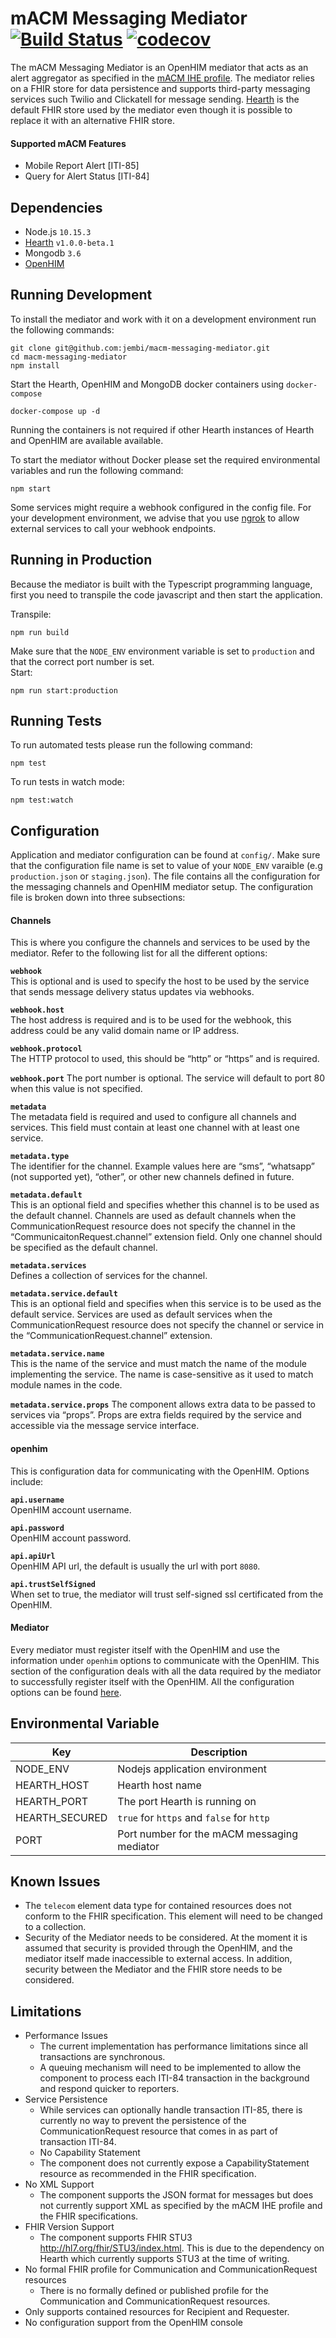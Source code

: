 # mACM Messaging Mediator [![Build Status](https://travis-ci.com/jembi/macm-messaging-mediator.svg?token=HL2Z5FKkgvPyxYf3MGbf&branch=master)](https://travis-ci.com/jembi/macm-messaging-mediator) [![codecov](https://codecov.io/gh/jembi/macm-messaging-mediator/branch/master/graph/badge.svg?token=dejEYdMvrg)](https://codecov.io/gh/jembi/macm-messaging-mediator)

The mACM Messaging Mediator is an OpenHIM mediator that acts as an alert aggregator as specified in the [mACM IHE profile](https://wiki.ihe.net/index.php/Mobile_Alert_Communication_Management(mACM)). The mediator relies on a FHIR store for data persistence and supports third-party messaging services such Twilio and Clickatell for message sending. [Hearth](https://github.com/jembi/hearth) is the default FHIR store used by the mediator even though it is possible to replace it with an alternative FHIR store.

#### Supported mACM Features
- Mobile Report Alert [ITI-85]
- Query for Alert Status [ITI-84]

## Dependencies
- Node.js `10.15.3`
- [Hearth](https://github.com/jembi/hearth) `v1.0.0-beta.1`
- Mongodb `3.6`
- [OpenHIM](http://openhim.org/)

## Running Development
To install the mediator and work with it on a development environment run the following commands:

```
git clone git@github.com:jembi/macm-messaging-mediator.git
cd macm-messaging-mediator
npm install
```
Start the Hearth, OpenHIM and MongoDB docker containers using `docker-compose`  
```
docker-compose up -d
```
Running the containers is not required if other Hearth instances of Hearth and OpenHIM are available available.

To start the mediator without Docker please set the required environmental variables and run the following command:
```
npm start
```

Some services might require a webhook configured in the config file. For your development environment, we advise that you use [ngrok](https://ngrok.com/) to allow external services to call your webhook endpoints.

## Running in Production

Because the mediator is built with the Typescript programming language, first you need to transpile the code javascript and then start the application.

Transpile:
```
npm run build
```
Make sure that the `NODE_ENV` environment variable is set to `production` and that the correct port number is set.  
Start:
```
npm run start:production
```

## Running Tests

To run automated tests please run the following command:
```
npm test
```

To run tests in watch mode:
```
npm test:watch
```

## Configuration

Application and mediator configuration can be found at `config/`. Make sure that the configuration file name is set to value of your `NODE_ENV` varaible (e.g `production.json` or `staging.json`). The file contains all the configuration for the messaging channels and OpenHIM mediator setup. The configuration file is broken down into three subsections:

#### Channels
This is where you configure the channels and services to be used by the mediator. Refer to the following list for all the different options:

**`webhook`**  
This is optional and is used to specify the host to be used by the service that sends message delivery status updates via webhooks.

**`webhook.host`**  
The host address is required and is to be used for the webhook, this address could be any valid domain name or IP address.

**`webhook.protocol`**  
The HTTP protocol to used, this should be “http” or “https” and is required.

**`webhook.port`** 
The port number is optional. The service will default to port 80 when this value is not specified.

**`metadata`**  
The metadata field is required and used to configure all channels and services. This field must contain at least one channel with at least one service.

**`metadata.type`**  
The identifier for the channel. Example values here are “sms”, “whatsapp” (not supported yet), “other”, or other new channels defined in future.

**`metadata.default`**  
This is an optional field and specifies whether this channel is to be used as the default channel. Channels are used as default channels when the CommunicationRequest resource does not specify the channel in the “CommunicaitonRequest.channel” extension field. Only one channel should be specified as the default channel. 

**`metadata.services`**  
Defines a collection of services for the channel.

**`metadata.service.default`**  
This is an optional field and specifies when this service is to be used as the default service. Services are used as default services when the CommunicationRequest resource does not specify the channel or service in the “CommunicationRequest.channel” extension.

**`metadata.service.name`**  
This is the name of the service and must match the name of the module implementing the service. The name is case-sensitive as it used to match module names in the code.

**`metadata.service.props`**
The component allows extra data to be passed to services via “props”. Props are extra fields required by the service and accessible via the message service interface.

#### openhim
This is configuration data for communicating with the OpenHIM. Options include:

**`api.username`**  
OpenHIM account username.

**`api.password`**  
OpenHIM account password.

**`api.apiUrl`**  
OpenHIM API url, the default is usually the url with port `8080`.

**`api.trustSelfSigned`**  
When set to true, the mediator will trust self-signed ssl certificated from the OpenHIM.  

#### Mediator
Every mediator must register itself with the OpenHIM and use the information under `openhim` options to communicate with the OpenHIM. This section of the configuration deals with all the data required by the mediator to successfully register itself with the OpenHIM. All the configuration options can be found [here](https://openhim.readthedocs.io/en/latest/dev-guide/mediators.html#mediator-registration).

## Environmental Variable  

  Key  | Description
 ------- | -----------
 NODE_ENV | Nodejs application environment
 HEARTH_HOST | Hearth host name
 HEARTH_PORT | The port Hearth is running on
 HEARTH_SECURED | `true` for `https` and `false` for `http`
 PORT | Port number for the mACM messaging mediator

 ## Known Issues
 - The `telecom` element data type for contained resources does not conform to the FHIR specification. This element will need to be changed to a collection.
 - Security of the Mediator needs to be considered. At the moment it is assumed that security is provided through the OpenHIM, and the mediator itself made inaccessible to external access. In addition, security between the Mediator and the FHIR store needs to be considered. 

 ## Limitations
- Performance Issues
  - The current implementation has performance limitations since all transactions are synchronous.
  - A queuing mechanism will need to be implemented to allow the component to process each ITI-84 transaction in the background and respond quicker to reporters.
- Service Persistence
  - While services can optionally handle transaction ITI-85, there is currently no way to prevent the persistence of the CommunicationRequest resource that comes in as part of transaction ITI-84.
  - No Capability Statement
  - The component does not currently expose a CapabilityStatement resource as recommended in the FHIR specification.
- No XML Support
  - The component supports the JSON format for messages but does not currently support XML as specified by the mACM IHE profile and the FHIR specifications.
- FHIR Version Support
  - The component supports FHIR STU3 http://hl7.org/fhir/STU3/index.html. This is due to the dependency on Hearth which currently supports STU3 at the time of writing. 
- No formal FHIR profile for Communication and CommunicationRequest resources
  - There is no formally defined or published profile for the Communication and CommunicationRequest resources. 
- Only supports contained resources for Recipient and Requester.
- No configuration support from the OpenHIM console

